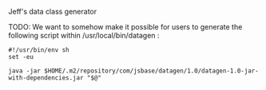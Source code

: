 Jeff's data class generator


TODO:  We want to somehow make it possible for users to generate the following script
within /usr/local/bin/datagen :

```
#!/usr/bin/env sh
set -eu

java -jar $HOME/.m2/repository/com/jsbase/datagen/1.0/datagen-1.0-jar-with-dependencies.jar "$@"
```
